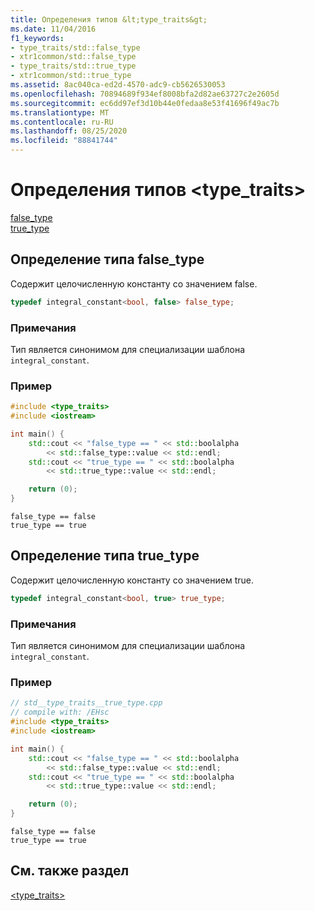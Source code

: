 ```yaml
---
title: Определения типов &lt;type_traits&gt;
ms.date: 11/04/2016
f1_keywords:
- type_traits/std::false_type
- xtr1common/std::false_type
- type_traits/std::true_type
- xtr1common/std::true_type
ms.assetid: 8ac040ca-ed2d-4570-adc9-cb5626530053
ms.openlocfilehash: 70894689f934ef8008bfa2d82ae63727c2e2605d
ms.sourcegitcommit: ec6dd97ef3d10b44e0fedaa8e53f41696f49ac7b
ms.translationtype: MT
ms.contentlocale: ru-RU
ms.lasthandoff: 08/25/2020
ms.locfileid: "88841744"
---
```

# <a name="lttype_traitsgt-typedefs"></a>Определения типов &lt;type_traits&gt;

[false_type](#false_type)\
[true_type](#true_type)

## <a name="false_type-typedef"></a><a name="false_type"></a> Определение типа false_type

Содержит целочисленную константу со значением false.

```cpp
typedef integral_constant<bool, false> false_type;
```

### <a name="remarks"></a>Примечания

Тип является синонимом для специализации шаблона `integral_constant`.

### <a name="example"></a>Пример

```cpp
#include <type_traits>
#include <iostream>

int main() {
    std::cout << "false_type == " << std::boolalpha
        << std::false_type::value << std::endl;
    std::cout << "true_type == " << std::boolalpha
        << std::true_type::value << std::endl;

    return (0);
}
```

```Output
false_type == false
true_type == true
```

## <a name="true_type-typedef"></a><a name="true_type"></a> Определение типа true_type

Содержит целочисленную константу со значением true.

```cpp
typedef integral_constant<bool, true> true_type;
```

### <a name="remarks"></a>Примечания

Тип является синонимом для специализации шаблона `integral_constant`.

### <a name="example"></a>Пример

```cpp
// std__type_traits__true_type.cpp
// compile with: /EHsc
#include <type_traits>
#include <iostream>

int main() {
    std::cout << "false_type == " << std::boolalpha
        << std::false_type::value << std::endl;
    std::cout << "true_type == " << std::boolalpha
        << std::true_type::value << std::endl;

    return (0);
}
```

```Output
false_type == false
true_type == true
```

## <a name="see-also"></a>См. также раздел

[<type_traits>](../standard-library/type-traits.md)
